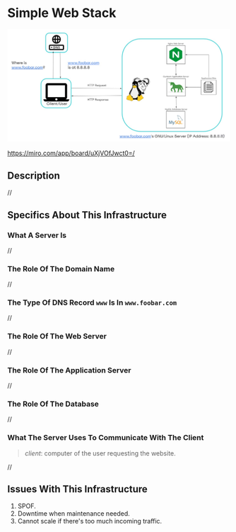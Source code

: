 # Simple Web Stack

![Image of a simple web stack](0-simple_web_stack.jpg)

https://miro.com/app/board/uXjVOfJwct0=/

## Description

//

## Specifics About This Infrastructure

### What A Server Is

//

### The Role Of The Domain Name

//

### The Type Of DNS Record `www` Is In `www.foobar.com`

//

### The Role Of The Web Server

//

### The Role Of The Application Server

//

### The Role Of The Database

//

### What The Server Uses To Communicate With The Client

> _client_: computer of the user requesting the website.

//

## Issues With This Infrastructure

1. SPOF.
2. Downtime when maintenance needed.
3. Cannot scale if there's too much incoming traffic.
